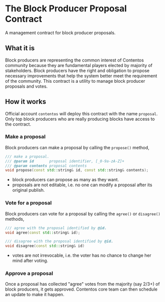 # The Block Producer Proposal Contract

A management contract for block producer proposals.

## What it is

Block producers are representing the common interest of Contentos community because they are fundamental players elected by majority of stakeholders. Block producers have the right and obligation to propose necessary improvements that help the system better meet the requirement of the community. This contract is a utility to manage block producer proposals and votes.

## How it works

Official account `contentos` will deploy this contract with the name `proposal`. Only top block producers who are really producing blocks have access to the contract. 

### Make a proposal

Block producers can make a proposal by calling the `propose()` method,

```c++
/// make a proposal.
/// @param id       proposal identifier, [_0-9a-zA-Z]+
/// @param contents proposal contents 
void propose(const std::string& id, const std::string& contents);
```

- block producers can propose as many as they want.
- proposals are not editable, i.e. no one can modify a proposal after its original publish.

### Vote for a proposal

Block producers can vote for a proposal by calling the `agree()` or `disagree()` methods,

```c++
/// agree with the proposal identified by @id.
void agree(const std::string& id);

/// disagree with the proposal identified by @id.
void disagree(const std::string& id)
```

- votes are not irrevocable, i.e. the voter has no chance to change her mind after voting.

### Approve a proposal

Once a proposal has collected "agree" votes from the majority (say 2/3+) of block producers, it gets approved. Contentos core team can then schedule an update to make it happen.  

